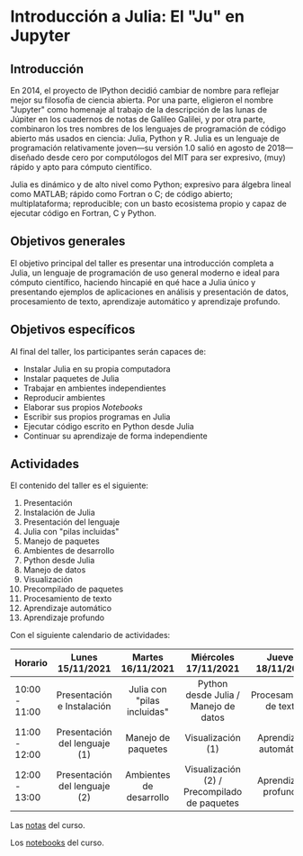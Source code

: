 # Introducción a Julia: El "Ju" en Jupyter

## Introducción

En 2014, el proyecto de IPython decidió cambiar de nombre para reflejar mejor su filosofía de ciencia abierta. Por una parte, eligieron el nombre "Jupyter" como homenaje al trabajo de la descripción de las lunas de Júpiter en los cuadernos de notas de Galileo Galilei, y por otra parte, combinaron los tres nombres de los lenguajes de programación de código abierto más usados en ciencia: Julia, Python y R. Julia es un lenguaje de programación relativamente joven&mdash;su versión 1.0 salió en agosto de 2018&mdash;diseñado desde cero por computólogos del MIT para ser expresivo, (muy) rápido y apto para cómputo científico.

Julia es dinámico y de alto nivel como Python; expresivo para álgebra lineal como MATLAB; rápido como Fortran o C; de código abierto; multiplataforma; reproducible; con un basto ecosistema propio y capaz de ejecutar código en Fortran, C y Python.

## Objetivos generales

El objetivo principal del taller es presentar una introducción completa a Julia, un lenguaje de programación de uso general moderno e ideal para cómputo científico, haciendo hincapié en qué hace a Julia único y presentando ejemplos de aplicaciones en análisis y presentación de datos, procesamiento de texto, aprendizaje automático y aprendizaje profundo.
   
## Objetivos específicos

Al final del taller, los participantes serán capaces de:

- Instalar Julia en su propia computadora
- Instalar paquetes de Julia
- Trabajar en ambientes independientes
- Reproducir ambientes
- Elaborar sus propios *Notebooks*
- Escribir sus propios programas en Julia
- Ejecutar código escrito en Python desde Julia
- Continuar su aprendizaje de forma independiente

## Actividades

El contenido del taller es el siguiente:

1. Presentación
2. Instalación de Julia
3. Presentación del lenguaje
4. Julia con "pilas incluidas" 
5. Manejo de paquetes
6. Ambientes de desarrollo
7. Python desde Julia
8. Manejo de datos
9. Visualización
10. Precompilado de paquetes
11. Procesamiento de texto
12. Aprendizaje automático
13. Aprendizaje profundo

Con el siguiente calendario de actividades:

| **Horario** | **Lunes** 15/11/2021 | **Martes** 16/11/2021 | **Miércoles** 17/11/2021 | **Jueves** 18/11/2021 | 
|---------|:----------------:|:-----------------:|:--------------------:|:-----------------:|
|10:00 - 11:00 | Presentación e Instalación    | Julia con "pilas incluidas" | Python desde Julia / Manejo de datos | Procesamiento de texto |      
|11:00 - 12:00 | Presentación del lenguaje (1) | Manejo de paquetes          | Visualización (1) | Aprendizaje automático |
|12:00 - 13:00 | Presentación del lenguaje (2) | Ambientes de desarrollo     | Visualización (2) / Precompilado de paquetes | Aprendizaje profundo |


Las [notas](./notes/README.md) del curso.

Los [notebooks](./notebooks/README.md) del curso.
